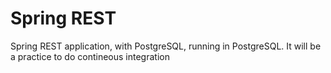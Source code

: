 # Spring REST
Spring REST application, with PostgreSQL, running in PostgreSQL. It will be a practice to do contineous integration
